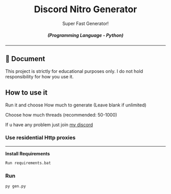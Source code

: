 
<div align="center" style="margin-top: 0;">
   <h1>Discord Nitro Generator</h1>
   <p>Super Fast Generator!</p>
</div>
<em><h5 align="center">(Programming Language - Python)</h5></em>
<p align="center">

---

## 📝 Document

<p>This project is strictly for educational purposes only. I do not hold responsibility for how you use it.</p>

## How to use it
<p>Run it and choose How much to generate (Leave blank if unlimited)</p>
<p>Choose how much threads (recommended: 50-1000)</p>

If u have any problem just join <a href="[url](https://discord.com/invite/QEynvTEZ5x)">my discord</a>

### Use residential Http proxies

---

**Install Requirements**

```
Run requirements.bat
```

### Run

```shell
py gen.py
```
